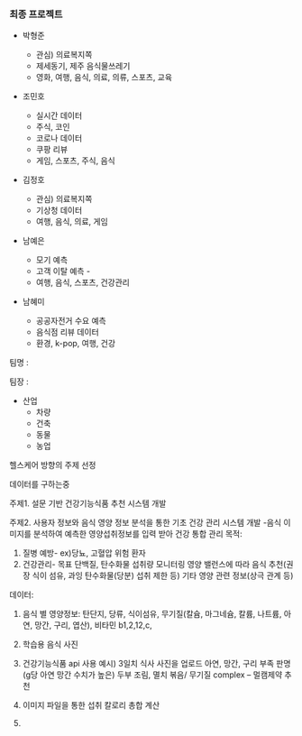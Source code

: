 ### 최종 프로젝트



- 박형준
  - 관심) 의료복지쪽
  - 제세동기, 제주 음식물쓰레기
  - 영화, 여행, 음식, 의료, 의류, 스포츠, 교육
  
- 조민호
  - 실시간 데이터
  - 주식, 코인
  - 코로나 데이터
  - 쿠팡 리뷰
  - 게임, 스포츠, 주식, 음식
  
- 김정호
  - 관심) 의료복지쪽
  - 기상청 데이터
  - 여행, 음식, 의료, 게임
  
- 남예은
  - 모기 예측
  - 고객 이탈 예측 - 
  - 여행, 음식, 스포츠, 건강관리
- 남혜미
  - 공공자전거 수요 예측
  - 음식점 리뷰 데이터
  - 환경, k-pop, 여행, 건강



팀명 : 

팀장 : 

- 산업
  - 차량
  - 건축
  - 동물
  - 농업



헬스케어 방향의 주제 선정

데이터를 구하는중



주제1. 설문 기반 건강기능식품 추천 시스템 개발

주제2. 사용자 정보와 음식 영양 정보 분석을 통한 기초 건강 관리 시스템 개발
-음식 이미지를 분석하여 예측한 영양섭취정보를 입력 받아 건강 통합 관리
목적:
1. 질병 예방- ex)당뇨, 고혈압 위험 환자 
2. 건강관리- 
목표 단백질, 탄수화물 섭취량 모니터링
영양 밸런스에 따라 음식 추천(권장 식이 섬유, 과잉 탄수화물(당분) 섭취 제한 등)
기타 영양 관련 정보(상극 관계 등)

데이터: 
1.	음식 별 영양정보: 탄단지, 당류, 식이섬유, 무기질(칼슘, 마그네슘, 칼륨, 나트륨, 아연, 망간, 구리, 엽산), 비타민 b1,2,12,c,
2.	학습용 음식 사진
3.	건강기능식품 api
사용 예시)
3일치 식사 사진을 업로드 
아연, 망간, 구리 부족 판명
(g당 아연 망간 수치가 높은) 두부 조림, 멸치 볶음/ 무기질 complex – 멀캠제약 추천



1. 이미지 파일을 통한 섭취 칼로리 총합 계산
2. 

